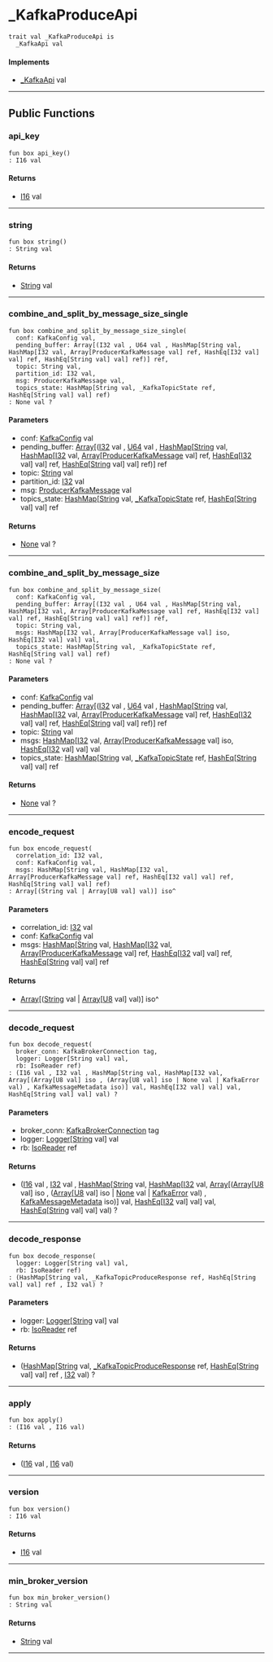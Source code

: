 # _KafkaProduceApi

```pony
trait val _KafkaProduceApi is
  _KafkaApi val
```

#### Implements

* [_KafkaApi](pony-kafka-_KafkaApi) val

---

## Public Functions

### api_key

```pony
fun box api_key()
: I16 val
```

#### Returns

* [I16](builtin-I16) val

---

### string

```pony
fun box string()
: String val
```

#### Returns

* [String](builtin-String) val

---

### combine_and_split_by_message_size_single

```pony
fun box combine_and_split_by_message_size_single(
  conf: KafkaConfig val,
  pending_buffer: Array[(I32 val , U64 val , HashMap[String val, HashMap[I32 val, Array[ProducerKafkaMessage val] ref, HashEq[I32 val] val] ref, HashEq[String val] val] ref)] ref,
  topic: String val,
  partition_id: I32 val,
  msg: ProducerKafkaMessage val,
  topics_state: HashMap[String val, _KafkaTopicState ref, HashEq[String val] val] ref)
: None val ?
```
#### Parameters

*   conf: [KafkaConfig](pony-kafka-KafkaConfig) val
*   pending_buffer: [Array](builtin-Array)\[([I32](builtin-I32) val , [U64](builtin-U64) val , [HashMap](collections-HashMap)\[[String](builtin-String) val, [HashMap](collections-HashMap)\[[I32](builtin-I32) val, [Array](builtin-Array)\[[ProducerKafkaMessage](pony-kafka-ProducerKafkaMessage) val\] ref, [HashEq](collections-HashEq)\[[I32](builtin-I32) val\] val\] ref, [HashEq](collections-HashEq)\[[String](builtin-String) val\] val\] ref)\] ref
*   topic: [String](builtin-String) val
*   partition_id: [I32](builtin-I32) val
*   msg: [ProducerKafkaMessage](pony-kafka-ProducerKafkaMessage) val
*   topics_state: [HashMap](collections-HashMap)\[[String](builtin-String) val, [_KafkaTopicState](pony-kafka-_KafkaTopicState) ref, [HashEq](collections-HashEq)\[[String](builtin-String) val\] val\] ref

#### Returns

* [None](builtin-None) val ?

---

### combine_and_split_by_message_size

```pony
fun box combine_and_split_by_message_size(
  conf: KafkaConfig val,
  pending_buffer: Array[(I32 val , U64 val , HashMap[String val, HashMap[I32 val, Array[ProducerKafkaMessage val] ref, HashEq[I32 val] val] ref, HashEq[String val] val] ref)] ref,
  topic: String val,
  msgs: HashMap[I32 val, Array[ProducerKafkaMessage val] iso, HashEq[I32 val] val] val,
  topics_state: HashMap[String val, _KafkaTopicState ref, HashEq[String val] val] ref)
: None val ?
```
#### Parameters

*   conf: [KafkaConfig](pony-kafka-KafkaConfig) val
*   pending_buffer: [Array](builtin-Array)\[([I32](builtin-I32) val , [U64](builtin-U64) val , [HashMap](collections-HashMap)\[[String](builtin-String) val, [HashMap](collections-HashMap)\[[I32](builtin-I32) val, [Array](builtin-Array)\[[ProducerKafkaMessage](pony-kafka-ProducerKafkaMessage) val\] ref, [HashEq](collections-HashEq)\[[I32](builtin-I32) val\] val\] ref, [HashEq](collections-HashEq)\[[String](builtin-String) val\] val\] ref)\] ref
*   topic: [String](builtin-String) val
*   msgs: [HashMap](collections-HashMap)\[[I32](builtin-I32) val, [Array](builtin-Array)\[[ProducerKafkaMessage](pony-kafka-ProducerKafkaMessage) val\] iso, [HashEq](collections-HashEq)\[[I32](builtin-I32) val\] val\] val
*   topics_state: [HashMap](collections-HashMap)\[[String](builtin-String) val, [_KafkaTopicState](pony-kafka-_KafkaTopicState) ref, [HashEq](collections-HashEq)\[[String](builtin-String) val\] val\] ref

#### Returns

* [None](builtin-None) val ?

---

### encode_request

```pony
fun box encode_request(
  correlation_id: I32 val,
  conf: KafkaConfig val,
  msgs: HashMap[String val, HashMap[I32 val, Array[ProducerKafkaMessage val] ref, HashEq[I32 val] val] ref, HashEq[String val] val] ref)
: Array[(String val | Array[U8 val] val)] iso^
```
#### Parameters

*   correlation_id: [I32](builtin-I32) val
*   conf: [KafkaConfig](pony-kafka-KafkaConfig) val
*   msgs: [HashMap](collections-HashMap)\[[String](builtin-String) val, [HashMap](collections-HashMap)\[[I32](builtin-I32) val, [Array](builtin-Array)\[[ProducerKafkaMessage](pony-kafka-ProducerKafkaMessage) val\] ref, [HashEq](collections-HashEq)\[[I32](builtin-I32) val\] val\] ref, [HashEq](collections-HashEq)\[[String](builtin-String) val\] val\] ref

#### Returns

* [Array](builtin-Array)\[([String](builtin-String) val | [Array](builtin-Array)\[[U8](builtin-U8) val\] val)\] iso^

---

### decode_request

```pony
fun box decode_request(
  broker_conn: KafkaBrokerConnection tag,
  logger: Logger[String val] val,
  rb: IsoReader ref)
: (I16 val , I32 val , HashMap[String val, HashMap[I32 val, Array[(Array[U8 val] iso , (Array[U8 val] iso | None val | KafkaError val) , KafkaMessageMetadata iso)] val, HashEq[I32 val] val] val, HashEq[String val] val] val) ?
```
#### Parameters

*   broker_conn: [KafkaBrokerConnection](pony-kafka-KafkaBrokerConnection) tag
*   logger: [Logger](.-customlogger-Logger)\[[String](builtin-String) val\] val
*   rb: [IsoReader](.-custombuffered-IsoReader) ref

#### Returns

* ([I16](builtin-I16) val , [I32](builtin-I32) val , [HashMap](collections-HashMap)\[[String](builtin-String) val, [HashMap](collections-HashMap)\[[I32](builtin-I32) val, [Array](builtin-Array)\[([Array](builtin-Array)\[[U8](builtin-U8) val\] iso , ([Array](builtin-Array)\[[U8](builtin-U8) val\] iso | [None](builtin-None) val | [KafkaError](pony-kafka-KafkaError) val) , [KafkaMessageMetadata](pony-kafka-KafkaMessageMetadata) iso)\] val, [HashEq](collections-HashEq)\[[I32](builtin-I32) val\] val\] val, [HashEq](collections-HashEq)\[[String](builtin-String) val\] val\] val) ?

---

### decode_response

```pony
fun box decode_response(
  logger: Logger[String val] val,
  rb: IsoReader ref)
: (HashMap[String val, _KafkaTopicProduceResponse ref, HashEq[String val] val] ref , I32 val) ?
```
#### Parameters

*   logger: [Logger](.-customlogger-Logger)\[[String](builtin-String) val\] val
*   rb: [IsoReader](.-custombuffered-IsoReader) ref

#### Returns

* ([HashMap](collections-HashMap)\[[String](builtin-String) val, [_KafkaTopicProduceResponse](pony-kafka-_KafkaTopicProduceResponse) ref, [HashEq](collections-HashEq)\[[String](builtin-String) val\] val\] ref , [I32](builtin-I32) val) ?

---

### apply

```pony
fun box apply()
: (I16 val , I16 val)
```

#### Returns

* ([I16](builtin-I16) val , [I16](builtin-I16) val)

---

### version

```pony
fun box version()
: I16 val
```

#### Returns

* [I16](builtin-I16) val

---

### min_broker_version

```pony
fun box min_broker_version()
: String val
```

#### Returns

* [String](builtin-String) val

---


